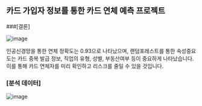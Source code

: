 
## 카드 가입자 정보를 통한 카드 연체 예측 프로젝트



###[결론]

![image](https://user-images.githubusercontent.com/50838849/134799293-5b77f980-c844-4707-bbb0-ffb0c26e9a59.png)


인공신경망을 통한 연체 정확도는 0.93으로 나타났으며, 랜덤포레스트를 통한 속성중요도는 카드 중복 발급 정보, 직업의 유형, 성별, 부동산여부 등이 중요하게 나타났습니다.
이를 통해 카드 연체자를 미리 확인하고 리스크를 줄일 수 있을 것입니다.


### [분석 데이터]

![image](https://user-images.githubusercontent.com/50838849/134799284-6b8c69df-38ab-46b4-b494-b9a5f83a5381.png)


